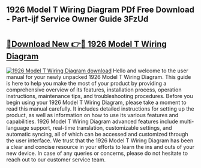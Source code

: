 ## 1926 Model T Wiring Diagram PDf Free Download - Part-ijf Service Owner Guide 3FzUd

# <h2><a href="http://dfp09r.blite.top/?on=1926+Model+T+Wiring+Diagram">🔗Download New 👉🔴 1926 Model T Wiring Diagram</a></h2>

[![1926 Model T Wiring Diagram download](https://i.imgur.com/lujVjoI.png)](http://dfp09r.blite.top/?on=1926+Model+T+Wiring+Diagram)
Hello and welcome to the user manual for your newly unpacked 1926 Model T Wiring Diagram. This guide is here to help you make the most of your product by providing a comprehensive overview of its features, installation process, operation instructions, maintenance tips, and troubleshooting procedures. Before you begin using your 1926 Model T Wiring Diagram, please take a moment to read this manual carefully. It includes detailed instructions for setting up the product, as well as information on how to use its various features and capabilities. 1926 Model T Wiring Diagram advanced features include multi-language support, real-time translation, customizable settings, and automatic syncing, all of which can be accessed and customized through the user interface. We trust that the 1926 Model T Wiring Diagram has been a clear and concise resource in your efforts to learn the ins and outs of your new device. In case of any queries or concerns, please do not hesitate to reach out to our customer service team.
